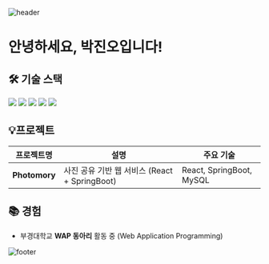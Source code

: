 ![header](https://capsule-render.vercel.app/api?type=waving&color=gradient&customColorList=0,89CFF0,4682B4&height=120&section=header)
#  안녕하세요, 박진오입니다!

## 🛠️ 기술 스택
 ![](https://img.shields.io/badge/JavaScript-F7DF1E?style=for-the-badge&logo=JavaScript&logoColor=white)
![](https://img.shields.io/badge/React-20232A?style=for-the-badge&logo=react&logoColor=61DAFB)
![](https://img.shields.io/badge/HTML5-E34F26?style=for-the-badge&logo=html5&logoColor=white)
![](https://img.shields.io/badge/CSS3-1572B6?style=for-the-badge&logo=css3&logoColor=white)
![](https://img.shields.io/badge/Express.js-404D59?style=for-the-badge)
## 💡프로젝트

| 프로젝트명 | 설명 | 주요 기술 |
| ---------- | ---- | -------- |
| **Photomory** | 사진 공유 기반 웹 서비스 (React + SpringBoot) | React, SpringBoot, MySQL |

## 📚 경험
- 부경대학교 **WAP 동아리** 활동 중 (Web Application Programming)


![footer](https://capsule-render.vercel.app/api?type=waving&color=gradient&customColorList=0,89CFF0,4682B4&height=120&section=footer&flip=true)
